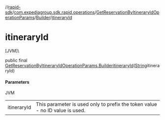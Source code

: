 //[rapid-sdk](../../../../index.md)/[com.expediagroup.sdk.rapid.operations](../../index.md)/[GetReservationByItineraryIdOperationParams](../index.md)/[Builder](index.md)/[itineraryId](itinerary-id.md)

# itineraryId

[JVM]\

public final [GetReservationByItineraryIdOperationParams.Builder](index.md)[itineraryId](itinerary-id.md)([String](https://docs.oracle.com/javase/8/docs/api/java/lang/String.html)itineraryId)

#### Parameters

JVM

| | |
|---|---|
| itineraryId | This parameter is used only to prefix the token value - no ID value is used.<br> |

